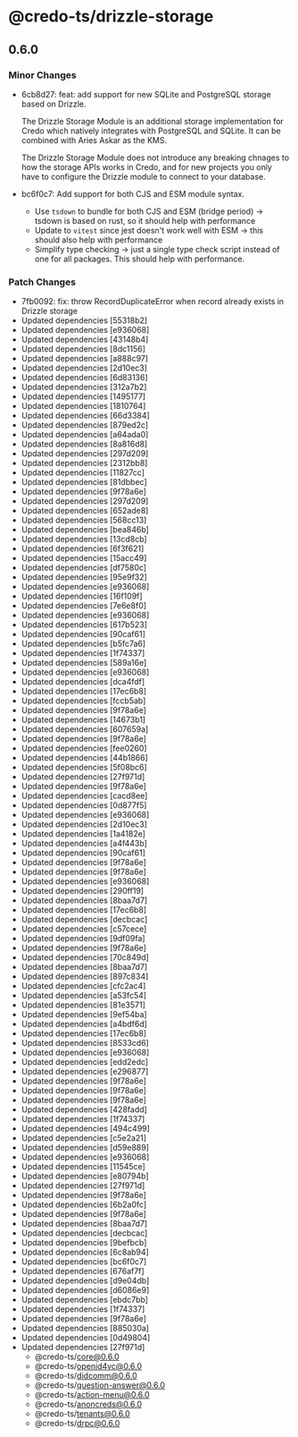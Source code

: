 # @credo-ts/drizzle-storage

## 0.6.0

### Minor Changes

- 6cb8d27: feat: add support for new SQLite and PostgreSQL storage based on Drizzle.

  The Drizzle Storage Module is an additional storage implementation for Credo which natively integrates with PostgreSQL and SQLite. It can be combined with Aries Askar as the KMS.

  The Drizzle Storage Module does not introduce any breaking chnages to how the storage APIs works in Credo, and for new projects you only have to configure the Drizzle module to connect to your database.

- bc6f0c7: Add support for both CJS and ESM module syntax.

  - Use `tsdown` to bundle for both CJS and ESM (bridge period) -> tsdown is based on rust, so it should help with performance
  - Update to `vitest` since jest doesn't work well with ESM -> this should also help with performance
  - Simplify type checking -> just a single type check script instead of one for all packages. This should help with performance.

### Patch Changes

- 7fb0092: fix: throw RecordDuplicateError when record already exists in Drizzle storage
- Updated dependencies [55318b2]
- Updated dependencies [e936068]
- Updated dependencies [43148b4]
- Updated dependencies [8dc1156]
- Updated dependencies [a888c97]
- Updated dependencies [2d10ec3]
- Updated dependencies [6d83136]
- Updated dependencies [312a7b2]
- Updated dependencies [1495177]
- Updated dependencies [1810764]
- Updated dependencies [66d3384]
- Updated dependencies [879ed2c]
- Updated dependencies [a64ada0]
- Updated dependencies [8a816d8]
- Updated dependencies [297d209]
- Updated dependencies [2312bb8]
- Updated dependencies [11827cc]
- Updated dependencies [81dbbec]
- Updated dependencies [9f78a6e]
- Updated dependencies [297d209]
- Updated dependencies [652ade8]
- Updated dependencies [568cc13]
- Updated dependencies [bea846b]
- Updated dependencies [13cd8cb]
- Updated dependencies [6f3f621]
- Updated dependencies [15acc49]
- Updated dependencies [df7580c]
- Updated dependencies [95e9f32]
- Updated dependencies [e936068]
- Updated dependencies [16f109f]
- Updated dependencies [7e6e8f0]
- Updated dependencies [e936068]
- Updated dependencies [617b523]
- Updated dependencies [90caf61]
- Updated dependencies [b5fc7a6]
- Updated dependencies [1f74337]
- Updated dependencies [589a16e]
- Updated dependencies [e936068]
- Updated dependencies [dca4fdf]
- Updated dependencies [17ec6b8]
- Updated dependencies [fccb5ab]
- Updated dependencies [9f78a6e]
- Updated dependencies [14673b1]
- Updated dependencies [607659a]
- Updated dependencies [9f78a6e]
- Updated dependencies [fee0260]
- Updated dependencies [44b1866]
- Updated dependencies [5f08bc6]
- Updated dependencies [27f971d]
- Updated dependencies [9f78a6e]
- Updated dependencies [cacd8ee]
- Updated dependencies [0d877f5]
- Updated dependencies [e936068]
- Updated dependencies [2d10ec3]
- Updated dependencies [1a4182e]
- Updated dependencies [a4f443b]
- Updated dependencies [90caf61]
- Updated dependencies [9f78a6e]
- Updated dependencies [9f78a6e]
- Updated dependencies [e936068]
- Updated dependencies [290ff19]
- Updated dependencies [8baa7d7]
- Updated dependencies [17ec6b8]
- Updated dependencies [decbcac]
- Updated dependencies [c57cece]
- Updated dependencies [9df09fa]
- Updated dependencies [9f78a6e]
- Updated dependencies [70c849d]
- Updated dependencies [8baa7d7]
- Updated dependencies [897c834]
- Updated dependencies [cfc2ac4]
- Updated dependencies [a53fc54]
- Updated dependencies [81e3571]
- Updated dependencies [9ef54ba]
- Updated dependencies [a4bdf6d]
- Updated dependencies [17ec6b8]
- Updated dependencies [8533cd6]
- Updated dependencies [e936068]
- Updated dependencies [edd2edc]
- Updated dependencies [e296877]
- Updated dependencies [9f78a6e]
- Updated dependencies [9f78a6e]
- Updated dependencies [9f78a6e]
- Updated dependencies [428fadd]
- Updated dependencies [1f74337]
- Updated dependencies [494c499]
- Updated dependencies [c5e2a21]
- Updated dependencies [d59e889]
- Updated dependencies [e936068]
- Updated dependencies [11545ce]
- Updated dependencies [e80794b]
- Updated dependencies [27f971d]
- Updated dependencies [9f78a6e]
- Updated dependencies [6b2a0fc]
- Updated dependencies [9f78a6e]
- Updated dependencies [8baa7d7]
- Updated dependencies [decbcac]
- Updated dependencies [9befbcb]
- Updated dependencies [6c8ab94]
- Updated dependencies [bc6f0c7]
- Updated dependencies [676af7f]
- Updated dependencies [d9e04db]
- Updated dependencies [d6086e9]
- Updated dependencies [ebdc7bb]
- Updated dependencies [1f74337]
- Updated dependencies [9f78a6e]
- Updated dependencies [885030a]
- Updated dependencies [0d49804]
- Updated dependencies [27f971d]
  - @credo-ts/core@0.6.0
  - @credo-ts/openid4vc@0.6.0
  - @credo-ts/didcomm@0.6.0
  - @credo-ts/question-answer@0.6.0
  - @credo-ts/action-menu@0.6.0
  - @credo-ts/anoncreds@0.6.0
  - @credo-ts/tenants@0.6.0
  - @credo-ts/drpc@0.6.0
